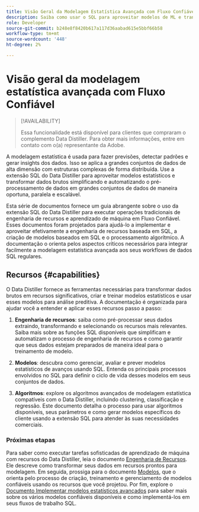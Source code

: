 ```yaml
---
title: Visão Geral da Modelagem Estatística Avançada com Fluxo Confiável
description: Saiba como usar o SQL para aproveitar modelos de ML e transformar dados brutos em insights acionáveis com precisão aprimorada. Aproveite o pré-processamento de dados simplificado e automatizado em grandes conjuntos de dados de maneira oportuna, paralela e escalável com as funções de extensão SQL da engenharia de recursos do Data Distiller.
role: Developer
source-git-commit: b248e8f8420b617a117d36aabad615e5bbf66b58
workflow-type: tm+mt
source-wordcount: '448'
ht-degree: 2%

---
```


# Visão geral da modelagem estatística avançada com Fluxo Confiável

>[!AVAILABILITY]
>
>Essa funcionalidade está disponível para clientes que compraram o complemento Data Distiller. Para obter mais informações, entre em contato com o(a) representante da Adobe.

A modelagem estatística é usada para fazer previsões, detectar padrões e gerar insights dos dados. Isso se aplica a grandes conjuntos de dados de alta dimensão com estruturas complexas de forma distribuída. Use a extensão SQL do Data Distiller para aproveitar modelos estatísticos e transformar dados brutos simplificando e automatizando o pré-processamento de dados em grandes conjuntos de dados de maneira oportuna, paralela e escalável.

Esta série de documentos fornece um guia abrangente sobre o uso da extensão SQL do Data Distiller para executar operações tradicionais de engenharia de recursos e aprendizado de máquina em Fluxo Confiável. Esses documentos foram projetados para ajudá-lo a implementar e aproveitar efetivamente a engenharia de recursos baseada em SQL, a criação de modelos baseados em SQL e o processamento algorítmico. A documentação o orienta pelos aspectos críticos necessários para integrar facilmente a modelagem estatística avançada aos seus workflows de dados SQL regulares.

## Recursos {#capabilities}

O Data Distiller fornece as ferramentas necessárias para transformar dados brutos em recursos significativos, criar e treinar modelos estatísticos e usar esses modelos para análise preditiva. A documentação é organizada para ajudar você a entender e aplicar esses recursos passo a passo:

1. **Engenharia de recursos**: saiba como pré-processar seus dados extraindo, transformando e selecionando os recursos mais relevantes. Saiba mais sobre as funções SQL disponíveis que simplificam e automatizam o processo de engenharia de recursos e como garantir que seus dados estejam preparados de maneira ideal para o treinamento de modelo.

2. **Modelos**: descubra como gerenciar, avaliar e prever modelos estatísticos de avanços usando SQL. Entenda os principais processos envolvidos no SQL para definir o ciclo de vida desses modelos em seus conjuntos de dados.

3. **Algoritmos**: explore os algoritmos avançados de modelagem estatística compatíveis com o Data Distiller, incluindo clustering, classificação e regressão. Este documento detalha o processo para usar algoritmos disponíveis, seus parâmetros e como gerar modelos específicos do cliente usando a extensão SQL para atender às suas necessidades comerciais.

### Próximas etapas

Para saber como executar tarefas sofisticadas de aprendizado de máquina com recursos do Data Distiller, leia o documento [Engenharia de Recursos](./feature-engineering.md). Ele descreve como transformar seus dados em recursos prontos para modelagem. Em seguida, prossiga para o documento [Modelos](./models.md), que o orienta pelo processo de criação, treinamento e gerenciamento de modelos confiáveis usando os recursos que você projetou. Por fim, explore o [Documento Implementar modelos estatísticos avançados](./implement-models/implement-models.md) para saber mais sobre os vários modelos confiáveis disponíveis e como implementá-los em seus fluxos de trabalho SQL.


